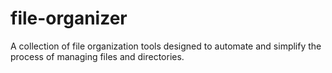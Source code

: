 # file-organizer
A collection of file organization tools designed to automate and simplify the process of managing files and directories.
